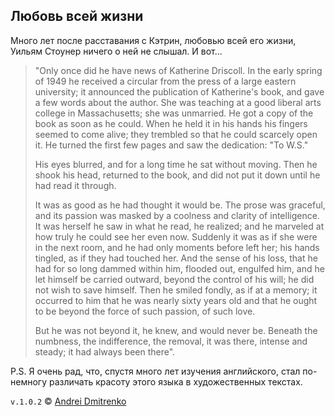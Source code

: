 ## Любовь всей жизни

Много лет после расставания с Кэтрин, любовью всей его жизни, Уильям Стоунер ничего о ней не слышал. И вот...

>"Only once did he have news of Katherine Driscoll. In the early spring of 1949 he received a circular from the press of a large eastern university; it announced the publication of Katherine's book, and gave a few words about the author. She was teaching at a good liberal arts college in Massachusetts; she was unmarried. He got a copy of the book as soon as he could. When he held it in his hands his fingers seemed to come alive; they trembled so that he could scarcely open it. He turned the first few pages and saw the dedication: "To W.S."
>
>His eyes blurred, and for a long time he sat without moving. Then he shook his head, returned to the book, and did not put it down until he had read it through.
>
>It was as good as he had thought it would be. The prose was graceful, and its passion was masked by a coolness and clarity of intelligence. It was herself he saw in what he read, he realized; and he marveled at how truly he could see her even now. Suddenly it was as if she were in the next room, and he had only moments before left her; his hands tingled, as if they had touched her. And the sense of his loss, that he had for so long dammed within him, flooded out, engulfed him, and he let himself be carried outward, beyond the control of his will; he did not wish to save himself. Then he smiled fondly, as if at a memory; it occurred to him that he was nearly sixty years old and that he ought to be beyond the force of such passion, of such love.
>
>But he was not beyond it, he knew, and would never be. Beneath the numbness, the indifference, the removal, it was there, intense and steady; it had always been there".

P.S. Я очень рад, что, спустя много лет изучения английского, стал по-немногу различать красоту этого языка в художественных текстах.

`v.1.0.2` &copy; [Andrei Dmitrenko](https://admitrenko.github.io/blog)
